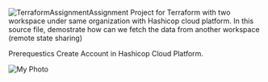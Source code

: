 ![TerraformAssignment](https://github.com/user-attachments/assets/227520dd-7d59-452b-a005-d15be55d2cd7)Assignment Project for Terraform with two workspace under same organization with Hashicop cloud platform.
In this source file, demostrate how can we fetch the data from another workspace (remote state sharing)


Prerequestics
Create Account in Hashicop Cloud Platform.

![My Photo](https://raw.githubusercontent.com/hywlearning/tf_assign_01/main/assets/images/terraformassignment.png)





